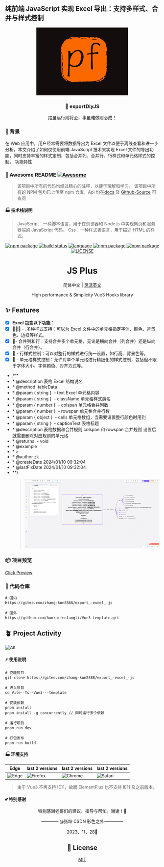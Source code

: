 ## 纯前端 JavaScript 实现 Excel 导出：支持多样式、合并与样式控制

<p align="center">
  <a target="_blank" href="https://jshub.cn/">
  <img alt="autofit" src="./autofit.gif" width="300">
  </a>
</p>

<p align="center">
  <h3 align="center">🎉 exportDiyJS </h3>
  <p align="center" style="font-size:14px">路虽远行则将至，事虽难做则必成！</p>
</p>

### 🚩 背景

在 Web 应用中，用户经常需要将数据导出为 Excel 文件以便于离线查看和进一步分析。本文介绍了如何仅使用前端 JavaScript 技术来实现 Excel 文件的导出功能，同时支持丰富的样式定制，包括合并列、合并行、行样式和单元格样式的控制。
功能特性

### 🌈 Awesome README [![Awesome](https://cdn.jsdelivr.net/gh/sindresorhus/awesome@d7305f38d29fed78fa85652e3a63e154dd8e8829/media/badge.svg)](https://github.com/sindresorhus/awesome#readme)

<div style=color:#0b0909;>

> 该项目中所有的代码均经过精心的注释，以便于理解和学习。
> 该项目中所有的 NPM 包均已上传至 npm 仓库，Api 均在[docs](https://zhang-kun8888.gitee.io/vue3-tools-docs/) 及 [Github-Source](https://github.com/huozaifenlangli/vue3-directive-tool--NPM) 可查阅

</div>

#### 🏭 技术栈说明

> JavaScript：一种脚本语言，用于在浏览器和 Node.js 中实现网页和服务器端的 JavaScript 代码。
> Css：一种样式表语言，用于描述 HTML 的样式。

</div>

<p align="center">
<a href="https://img.shields.io/badge/npm-v9.6.6-2081C1"><img src="https://img.shields.io/badge/npm-v9.6.6-2081C1" alt="npm package"></a>
  <a href="https://github.com/InhiblabCore/vue-hooks-plus/actions/workflows/node-ci.yml"><img src="https://github.com/InhiblabCore/vue-hooks-plus/actions/workflows/ci.yml/badge.svg?branch=master" alt="build status"></a>
    <a href="#badge"><img src="https://img.shields.io/github/languages/top/InhiblabCore/vue-hooks-plus" alt="language"></a>
<a href="https://img.shields.io/badge/pnpm-v8.5.1-F37E42"><img src="https://img.shields.io/badge/pnpm-v8.5.1-F37E42" alt="npm package"></a>
<a href="https://img.shields.io/badge/node-v20.2.0-416634"><img src="https://img.shields.io/badge/node-v20.2.0-416634" alt="npm package"></a>
<a href="https://github.com/InhiblabCore/vue-hooks-plus/blob/master/LICENSE"><img src="https://img.shields.io/github/license/InhiblabCore/vue-hooks-plus" alt="LICENSE"></a>

</p>

<div align="center">

# JS Plus

简体中文 | [灵活英文](./README.en-CN.md)

High performance & Simplicity Vue3 Hooks library

</div>

## ✨ Features

- [x] **Excel 包含以下功能**：
- [x] 🏄🏼‍♂️ - .多种样式支持：可以为 Excel 文件中的单元格指定字体、颜色、背景色、边框等样式。
- [x] 🎯- 合并列和行：支持合并多个单元格，无论是横向合并（列合并）还是纵向合并（行合并）。
- [x] 🔖 - 行样式控制：可以对整行的样式进行统一设置，如行高、背景色等。
- [x] 🎉 - 单元格样式控制：允许对单个单元格进行精细化的样式控制，包括但不限于字体大小、字体颜色、对齐方式等。
      <br />
- /\*\*
- \* @description 表格 Excel 结构说名
- \* @method  tableData
- \* @param { string }  - text Excel 单元格内容
- \* @param { string }  - className 单元格样式类名
- \* @param { number }  - colspan 单元格合并列数
- \* @param { number }  - rowspan 单元格合并行数
- \* @param { object }  - cells 单元格数组，当需要设置整行颜色时用到
- \* @param { string }  - captionText 表格标题
- \* @description 表格数据和合并规则 colspan 和 rowspan 合并规则 设置后就需要删除对应规则的单元格
- \* @returns  - void
- \* @example
- \* >
- \* @author zk
- \* @createDate 2024/01/10 09:32:04
- \* @lastFixDate 2024/01/10 09:32:04
- \*\*/
  > ![Alt text](9d1116396fafc4584eb9531c515b7cb.png)

### 📦 项目预览

[Click Preview](https://zhang-kun8888.gitee.io/export_-excel_-js/)

### 💒 代码仓库

```base
# 国内
https://gitee.com/zhang-kun8888/export_-excel_-js

# 国外
https://github.com/huozaifenlangli/Vue3-template.git
```

####

## 🪴 Project Activity

![Alt](https://repobeats.axiom.co/api/embed/35dbca2274542c0144993be92cc51762227543d9.svg "Repobeats analytics image")

#### ⚡ 使用说明

```base
# 克隆项目
git clone https://gitee.com/zhang-kun8888/export_-excel_-js

# 进入项目
cd Vite--Ts--Vue3---template

# 安装依赖
pnpm install
pnpm install -g concurrently // 同时运行多个依赖

# 运行项目
pnpm run dev

# 打包发布
pnpm run build
```

#### 🏭 环境支持

| Edge                                                                     | last 2 versions                                                                   | last 2 versions                                                                | last 2 versions                                                                |
| ------------------------------------------------------------------------ | --------------------------------------------------------------------------------- | ------------------------------------------------------------------------------ | ------------------------------------------------------------------------------ |
| ![Edge](https://cdn.jsdelivr.net/npm/@browser-logos/edge/edge_32x32.png) | ![Firefox](https://cdn.jsdelivr.net/npm/@browser-logos/firefox/firefox_32x32.png) | ![Chrome](https://cdn.jsdelivr.net/npm/@browser-logos/chrome/chrome_32x32.png) | ![Safari](https://cdn.jsdelivr.net/npm/@browser-logos/safari/safari_32x32.png) |

> 由于 Vue3 不再支持 IE11，故而 ElementPlus 也不支持 IE11 及之前版本。

#### 💕 特别感谢

<div align="center">

特别感谢老哥们的建议、指导与帮忙。谢谢！🌸

———— @张坤 CSDN 彩色之外-————

2023、11、28🌸

## 📄 License

[MIT](https://github.com/element-plus/element-plus/blob/master/LICENSE)

</div>
